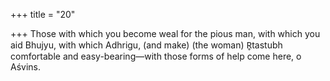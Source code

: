 +++
title = "20"

+++
Those with which you become weal for the pious man, with which you  aid Bhujyu, with which Adhrigu,
(and make) (the woman) R̥tastubh comfortable and easy-bearing—with  those forms of help come here, o Aśvins.